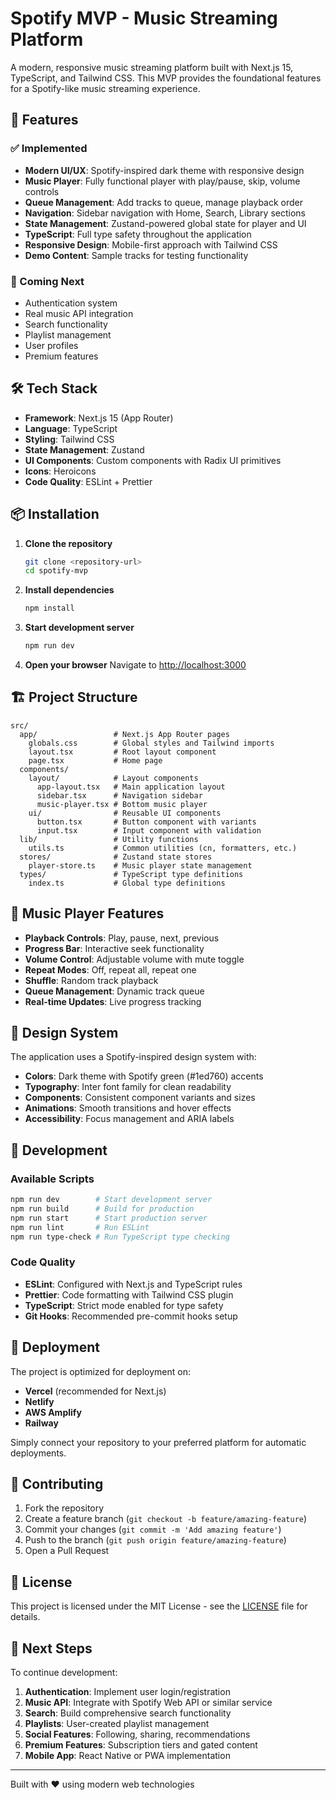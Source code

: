 # Spotify MVP - Music Streaming Platform

A modern, responsive music streaming platform built with Next.js 15, TypeScript, and Tailwind CSS. This MVP provides the foundational features for a Spotify-like music streaming experience.

## 🚀 Features

### ✅ Implemented
- **Modern UI/UX**: Spotify-inspired dark theme with responsive design
- **Music Player**: Fully functional player with play/pause, skip, volume controls
- **Queue Management**: Add tracks to queue, manage playback order
- **Navigation**: Sidebar navigation with Home, Search, Library sections
- **State Management**: Zustand-powered global state for player and UI
- **TypeScript**: Full type safety throughout the application
- **Responsive Design**: Mobile-first approach with Tailwind CSS
- **Demo Content**: Sample tracks for testing functionality

### 🚧 Coming Next
- Authentication system
- Real music API integration
- Search functionality
- Playlist management
- User profiles
- Premium features

## 🛠 Tech Stack

- **Framework**: Next.js 15 (App Router)
- **Language**: TypeScript
- **Styling**: Tailwind CSS
- **State Management**: Zustand
- **UI Components**: Custom components with Radix UI primitives
- **Icons**: Heroicons
- **Code Quality**: ESLint + Prettier

## 📦 Installation

1. **Clone the repository**
   ```bash
   git clone <repository-url>
   cd spotify-mvp
   ```

2. **Install dependencies**
   ```bash
   npm install
   ```

3. **Start development server**
   ```bash
   npm run dev
   ```

4. **Open your browser**
   Navigate to [http://localhost:3000](http://localhost:3000)

## 🏗 Project Structure

```
src/
  app/                 # Next.js App Router pages
    globals.css        # Global styles and Tailwind imports
    layout.tsx         # Root layout component
    page.tsx           # Home page
  components/
    layout/            # Layout components
      app-layout.tsx   # Main application layout
      sidebar.tsx      # Navigation sidebar
      music-player.tsx # Bottom music player
    ui/                # Reusable UI components
      button.tsx       # Button component with variants
      input.tsx        # Input component with validation
  lib/                 # Utility functions
    utils.ts           # Common utilities (cn, formatters, etc.)
  stores/              # Zustand state stores
    player-store.ts    # Music player state management
  types/               # TypeScript type definitions
    index.ts           # Global type definitions
```

## 🎵 Music Player Features

- **Playback Controls**: Play, pause, next, previous
- **Progress Bar**: Interactive seek functionality
- **Volume Control**: Adjustable volume with mute toggle
- **Repeat Modes**: Off, repeat all, repeat one
- **Shuffle**: Random track playback
- **Queue Management**: Dynamic track queue
- **Real-time Updates**: Live progress tracking

## 🎨 Design System

The application uses a Spotify-inspired design system with:

- **Colors**: Dark theme with Spotify green (#1ed760) accents
- **Typography**: Inter font family for clean readability
- **Components**: Consistent component variants and sizes
- **Animations**: Smooth transitions and hover effects
- **Accessibility**: Focus management and ARIA labels

## 🧪 Development

### Available Scripts

```bash
npm run dev        # Start development server
npm run build      # Build for production
npm run start      # Start production server
npm run lint       # Run ESLint
npm run type-check # Run TypeScript type checking
```

### Code Quality

- **ESLint**: Configured with Next.js and TypeScript rules
- **Prettier**: Code formatting with Tailwind CSS plugin
- **TypeScript**: Strict mode enabled for type safety
- **Git Hooks**: Recommended pre-commit hooks setup

## 🚀 Deployment

The project is optimized for deployment on:

- **Vercel** (recommended for Next.js)
- **Netlify**
- **AWS Amplify**
- **Railway**

Simply connect your repository to your preferred platform for automatic deployments.

## 🤝 Contributing

1. Fork the repository
2. Create a feature branch (`git checkout -b feature/amazing-feature`)
3. Commit your changes (`git commit -m 'Add amazing feature'`)
4. Push to the branch (`git push origin feature/amazing-feature`)
5. Open a Pull Request

## 📜 License

This project is licensed under the MIT License - see the [LICENSE](LICENSE) file for details.

## 🎯 Next Steps

To continue development:

1. **Authentication**: Implement user login/registration
2. **Music API**: Integrate with Spotify Web API or similar service
3. **Search**: Build comprehensive search functionality
4. **Playlists**: User-created playlist management
5. **Social Features**: Following, sharing, recommendations
6. **Premium Features**: Subscription tiers and gated content
7. **Mobile App**: React Native or PWA implementation

---

Built with ❤️ using modern web technologies